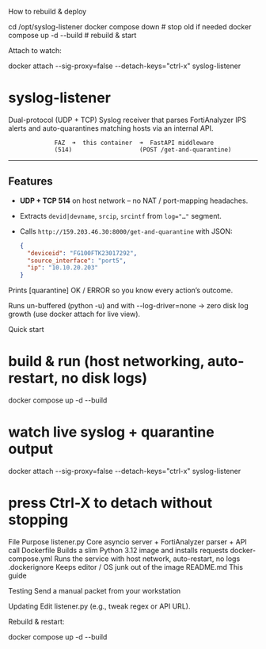 How to rebuild & deploy

cd /opt/syslog-listener
docker compose down          # stop old if needed
docker compose up -d --build # rebuild & start

Attach to watch:

docker attach --sig-proxy=false --detach-keys="ctrl-x" syslog-listener


# syslog-listener

Dual-protocol (UDP + TCP) Syslog receiver that parses FortiAnalyzer IPS alerts
and auto-quarantines matching hosts via an internal API.

                 FAZ  ➜  this container  ➜  FastAPI middleware
                 (514)                   (POST /get-and-quarantine)




---

## Features

* **UDP + TCP 514** on host network – no NAT / port-mapping headaches.
* Extracts `devid|devname`, `srcip`, `srcintf` from `log="…"` segment.
* Calls `http://159.203.46.30:8000/get-and-quarantine` with JSON:

  ```json
  {
    "deviceid": "FG100FTK23017292",
    "source_interface": "port5",
    "ip": "10.10.20.203"
  }


Prints [quarantine] OK / ERROR so you know every action’s outcome.

Runs un-buffered (python -u) and with --log-driver=none
→ zero disk log growth (use docker attach for live view).


Quick start

# build & run (host networking, auto-restart, no disk logs)
docker compose up -d --build

# watch live syslog + quarantine output
docker attach --sig-proxy=false --detach-keys="ctrl-x" syslog-listener
# press Ctrl-X to detach without stopping


File	Purpose
listener.py	Core asyncio server + FortiAnalyzer parser + API call
Dockerfile	Builds a slim Python 3.12 image and installs requests
docker-compose.yml	Runs the service with host network, auto-restart, no logs
.dockerignore	Keeps editor / OS junk out of the image
README.md	This guide

Testing
Send a manual packet from your workstation

Updating
Edit listener.py (e.g., tweak regex or API URL).

Rebuild & restart:

docker compose up -d --build

